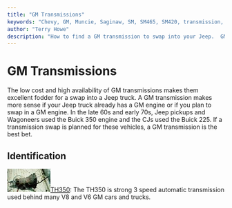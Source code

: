 ```yaml
---
title: "GM Transmissions"
keywords: "Chevy, GM, Muncie, Saginaw, SM, SM465, SM420, transmission, transfer case"
author: "Terry Howe"
description: "How to find a GM transmission to swap into your Jeep.  GM trucks are plentiful and many use heavy duty drive train components suitable for swaps into Jeep trucks."
---
```

# GM Transmissions

The low cost and high availability of GM transmissions makes them excellent fodder for a swap into a Jeep truck. A GM transmission makes more sense if your Jeep truck already has a GM engine or if you plan to swap in a GM engine. In the late 60s and early 70s, Jeep pickups and Wagoneers used the Buick 350 engine and the CJs used the Buick 225. If a transmission swap is planned for these vehicles, a GM transmission is the best bet.

## Identification

![Turbo 350 Chevy tail shaft](../../../img/transmission/updates/th350/th3503_.jpg)[TH350](/transmission/upgrades/gm/gmth350id.md): The TH350 is strong 3 speed automatic transmission used behind many V8 and V6 GM cars and trucks.